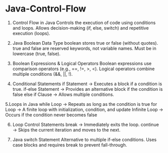 # Java-Control-Flow
1. Control Flow in Java
Controls the execution of code using conditions and loops.
Allows decision-making (if, else, switch) and repetitive execution (loops).

2. Java Boolean Data Type
boolean stores true or false (without quotes).
true and false are reserved keywords, not variable names.
Must be in lowercase (true, false).

3. Boolean Expressions & Logical Operators
Boolean expressions use comparison operators (e.g., ==, !=, >, <).
Logical operators combine multiple conditions (&&, ||, !).

4. Conditional Statements
if Statement → Executes a block if a condition is true.
if-else Statement → Provides an alternative block if the condition is false
else if Clause → Allows multiple conditions.

5.Loops in Java
while Loop → Repeats as long as the condition is true
for Loop → A finite loop with initialization, condition, and update
Infinite Loop → Occurs if the condition never becomes false

6. Loop Control Statements
break → Immediately exits the loop.
continue → Skips the current iteration and moves to the next.

7. Java switch Statement
Alternative to multiple if-else conditions.
Uses case blocks and requires break to prevent fall-through.

